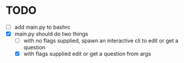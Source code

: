 # TODO
- [ ] add main.py to bashrc
- [x] main.py should do two things
    - [ ] with no flags supplied, spawn an interactive cli to edit or get a question
    - [x] with flags supplied edit or get a question from args
